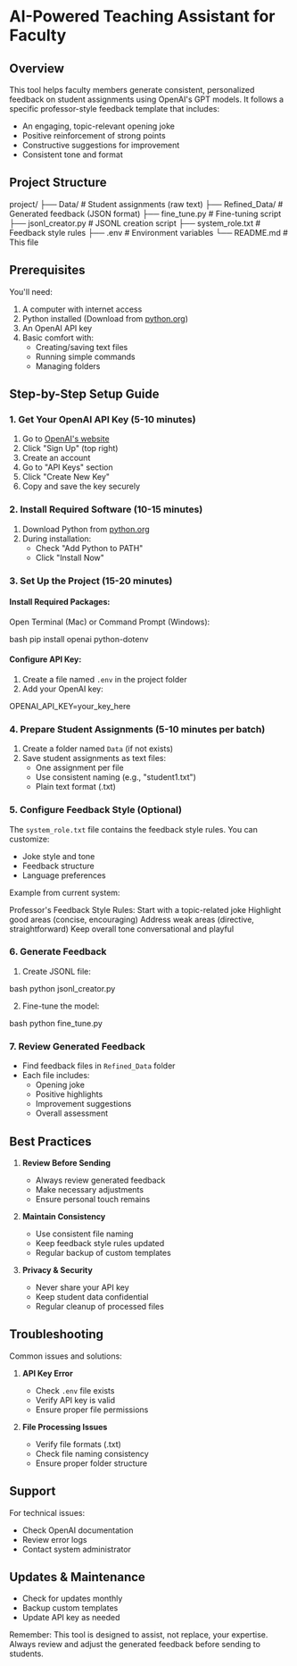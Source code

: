 # AI-Powered Teaching Assistant for Faculty

## Overview
This tool helps faculty members generate consistent, personalized feedback on student assignments using OpenAI's GPT models. It follows a specific professor-style feedback template that includes:
- An engaging, topic-relevant opening joke
- Positive reinforcement of strong points
- Constructive suggestions for improvement
- Consistent tone and format

## Project Structure
project/
├── Data/ # Student assignments (raw text)
├── Refined_Data/ # Generated feedback (JSON format)
├── fine_tune.py # Fine-tuning script
├── jsonl_creator.py # JSONL creation script
├── system_role.txt # Feedback style rules
├── .env # Environment variables
└── README.md # This file


## Prerequisites
You'll need:
1. A computer with internet access
2. Python installed (Download from [python.org](https://python.org))
3. An OpenAI API key
4. Basic comfort with:
   - Creating/saving text files
   - Running simple commands
   - Managing folders

## Step-by-Step Setup Guide

### 1. Get Your OpenAI API Key (5-10 minutes)
1. Go to [OpenAI's website](https://openai.com)
2. Click "Sign Up" (top right)
3. Create an account
4. Go to "API Keys" section
5. Click "Create New Key"
6. Copy and save the key securely

### 2. Install Required Software (10-15 minutes)
1. Download Python from [python.org](https://python.org)
2. During installation:
   - Check "Add Python to PATH"
   - Click "Install Now"

### 3. Set Up the Project (15-20 minutes)

#### Install Required Packages:
Open Terminal (Mac) or Command Prompt (Windows):

bash
pip install openai python-dotenv


#### Configure API Key:
1. Create a file named `.env` in the project folder
2. Add your OpenAI key:

OPENAI_API_KEY=your_key_here

### 4. Prepare Student Assignments (5-10 minutes per batch)

1. Create a folder named `Data` (if not exists)
2. Save student assignments as text files:
   - One assignment per file
   - Use consistent naming (e.g., "student1.txt")
   - Plain text format (.txt)

### 5. Configure Feedback Style (Optional)

The `system_role.txt` file contains the feedback style rules. You can customize:
- Joke style and tone
- Feedback structure
- Language preferences

Example from current system:

Professor's Feedback Style Rules:
Start with a topic-related joke
Highlight good areas (concise, encouraging)
Address weak areas (directive, straightforward)
Keep overall tone conversational and playful

### 6. Generate Feedback

1. Create JSONL file:

bash
python jsonl_creator.py

2. Fine-tune the model:

bash
python fine_tune.py


### 7. Review Generated Feedback
- Find feedback files in `Refined_Data` folder
- Each file includes:
  - Opening joke
  - Positive highlights
  - Improvement suggestions
  - Overall assessment

## Best Practices

1. **Review Before Sending**
   - Always review generated feedback
   - Make necessary adjustments
   - Ensure personal touch remains

2. **Maintain Consistency**
   - Use consistent file naming
   - Keep feedback style rules updated
   - Regular backup of custom templates

3. **Privacy & Security**
   - Never share your API key
   - Keep student data confidential
   - Regular cleanup of processed files

## Troubleshooting

Common issues and solutions:

1. **API Key Error**
   - Check `.env` file exists
   - Verify API key is valid
   - Ensure proper file permissions

2. **File Processing Issues**
   - Verify file formats (.txt)
   - Check file naming consistency
   - Ensure proper folder structure

## Support
For technical issues:
- Check OpenAI documentation
- Review error logs
- Contact system administrator

## Updates & Maintenance
- Check for updates monthly
- Backup custom templates
- Update API key as needed

Remember: This tool is designed to assist, not replace, your expertise. Always review and adjust the generated feedback before sending to students.